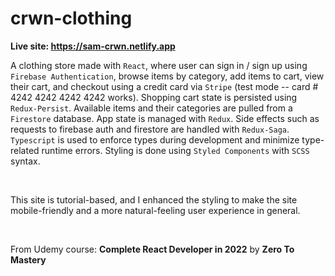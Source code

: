 # crwn-clothing

**Live site: https://sam-crwn.netlify.app**

A clothing store made with `React`, where user can sign in / sign up using `Firebase Authentication`, browse items by category, add items to cart, view their cart, and checkout using a credit card via `Stripe` (test mode -- card # 4242 4242 4242 4242 works).  Shopping cart state is persisted using `Redux-Persist`.  Available items and their categories are pulled from a `Firestore` database.  App state is managed with `Redux`.  Side effects such as requests to firebase auth and firestore are handled with `Redux-Saga`.  `Typescript` is used to enforce types during development and minimize type-related runtime errors.  Styling is done using `Styled Components` with `SCSS` syntax.

<br>

This site is tutorial-based, and I enhanced the styling to make the site mobile-friendly and a more natural-feeling user experience in general.

<br>

From Udemy course: **Complete React Developer in 2022** by **Zero To Mastery**
